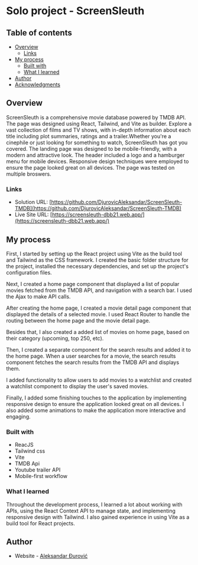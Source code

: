 # Solo project - ScreenSleuth



## Table of contents

- [Overview](#overview)
  - [Links](#links)
- [My process](#my-process)
  - [Built with](#built-with)
  - [What I learned](#what-i-learned)
- [Author](#author)
- [Acknowledgments](#acknowledgments)

## Overview

ScreenSleuth is a comprehensive movie database powered by TMDB API. The page was designed using React, Tailwind, and Vite as builder.
Explore a vast collection of films and TV shows, with in-depth information about each title including plot summaries, ratings and a trailer.Whether you're a cinephile or just looking for something to watch, ScreenSleuth has got you covered. 
The landing page was designed to be mobile-friendly, with a modern and attractive look. The header included a logo and a hamburger menu for mobile devices.
Responsive design techniques were employed to ensure the page looked great on all devices. The page was tested on multiple broswers.

### Links

- Solution URL: [https://github.com/DjurovicAleksandar/ScreenSleuth-TMDB](https://github.com/DjurovicAleksandar/ScreenSleuth-TMDB)
- Live Site URL: [https://screensleuth-dbb21.web.app/](https://screensleuth-dbb21.web.app/)

## My process

First, I started by setting up the React project using Vite as the build tool and Tailwind as the CSS framework. I created the basic folder structure for the project, installed the necessary dependencies, and set up the project's configuration files.

Next, I created a home page component that displayed a list of popular movies fetched from the TMDB API, and navigation with a search bar. I used the Ajax to make API calls.

After creating the home page, I created a movie detail page component that displayed the details of a selected movie. I used React Router to handle the routing between the home page and the movie detail page.

Besides that, I also created a added list of movies on home page, based on their category (upcoming, top 250, etc).

Then, I created a separate component for the search results and added it to the home page. When a user searches for a movie, the search results component fetches the search results from the TMDB API and displays them.

I added functionality to allow users to add movies to a watchlist and created a watchlist component to display the user's saved movies.

Finally, I added some finishing touches to the application by implementing responsive design to ensure the application looked great on all devices. I also added some animations to make the application more interactive and engaging.

### Built with

- ReacJS
- Tailwind css
- Vite
- TMDB Api
- Youtube trailer API
- Mobile-first workflow

### What I learned

Throughout the development process, I learned a lot about working with APIs, using the React Context API to manage state, and implementing responsive design with Tailwind. I also gained experience in using Vite as a build tool for React projects.

## Author

- Website - [Aleksandar Đurović](https://aleksandardjurovic.netlify.app/)

